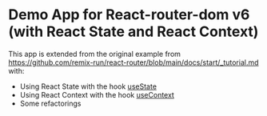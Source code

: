 # Demo App for React-router-dom v6 (with React State and React Context)

This app is extended from the original example from https://github.com/remix-run/react-router/blob/main/docs/start/_tutorial.md with:
- Using React State with the hook [useState](https://reactjs.org/docs/hooks-reference.html#usestate)
- Using React Context with the hook [useContext](https://reactjs.org/docs/hooks-reference.html#usecontext)
- Some refactorings

